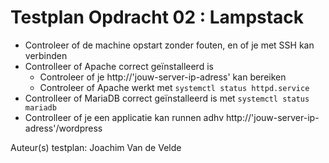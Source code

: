 # Testplan Opdracht 02 : Lampstack

- Controleer of de machine opstart zonder fouten, en of je met SSH kan verbinden
- Controlleer of Apache correct geïnstalleerd is
	- Controleer of je http://'jouw-server-ip-adress' kan bereiken
	- Controleer of Apache werkt met `systemctl status httpd.service`
- Controlleer of MariaDB correct geïnstalleerd is met `systemctl status mariadb`
- Controlleer of je een applicatie kan runnen adhv http://'jouw-server-ip-adress'/wordpress

Auteur(s) testplan: Joachim Van de Velde


